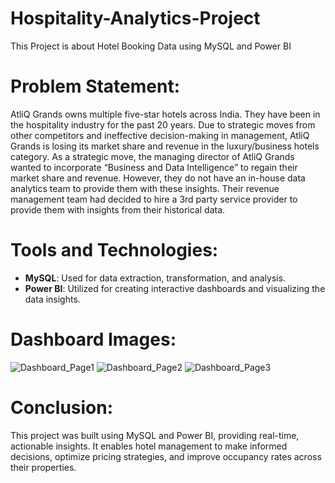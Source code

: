 # Hospitality-Analytics-Project
This Project is about Hotel Booking Data using MySQL and Power BI
# Problem Statement:
AtliQ Grands owns multiple five-star hotels across India. They have been in the hospitality industry for the past 20 years. Due to strategic moves from other competitors and ineffective decision-making in management, AtliQ Grands is losing its market share and revenue in the luxury/business hotels category. As a strategic move, the managing director of AtliQ Grands wanted to incorporate “Business and Data Intelligence” to regain their market share and revenue. However, they do not have an in-house data analytics team to provide them with these insights. Their revenue management team had decided to hire a 3rd party service provider to provide them with insights from their historical data.
# Tools and Technologies:
- **MySQL**: Used for data extraction, transformation, and analysis.
- **Power BI**: Utilized for creating interactive dashboards and visualizing the data insights.
# Dashboard Images:
![Dashboard_Page1](https://github.com/user-attachments/assets/4ca8e41d-5f28-4ed2-9e66-dd56015abdbd)
![Dashboard_Page2](https://github.com/user-attachments/assets/75d8cbc0-3c5f-4c58-a461-af418d4e807d)
![Dashboard_Page3](https://github.com/user-attachments/assets/db4f7e98-6c93-4bff-858a-9067a703f22e)

# Conclusion: 
This project was built using MySQL and Power BI, providing real-time, actionable insights. It enables hotel management to make informed decisions, optimize pricing strategies, and improve occupancy rates across their properties.

